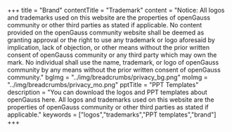 +++
title = "Brand"
contentTitle = "Trademark"
content = "Notice: All logos and trademarks used on this website are the properties of openGauss community or other third parties as stated if applicable. No content provided on the openGauss community website shall be deemed as granting approval or the right to use any trademark or logo aforesaid by implication, lack of objection, or other means without the prior written consent of openGauss community or any third party which may own the mark. No individual shall use the name, trademark, or logo of openGauss community by any means without the prior written consent of openGauss community."
bgImg = "../img/breadcrumbs/privacy_bg.png"
moImg = "../img/breadcrumbs/privacy_mo.png"
pptTitle = "PPT Templates"
description = "You can download the logos and PPT templates about openGauss here. All logos and trademarks used on this website are the properties of openGauss community or other third parties as stated if applicable."
keywords = ["logos","trademarks","PPT templates","brand"]
+++